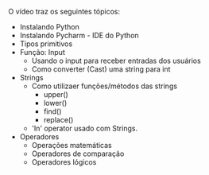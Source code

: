 O vídeo traz os seguintes tópicos:

- Instalando Python
- Instalando Pycharm - IDE do Python
- Tipos primitivos
- Função: Input
  - Usando o input para receber entradas dos usuários
  - Como converter (Cast) uma string para int
- Strings
  - Como utilizaer funções/métodos das strings
    -  upper()
    -  lower()
    -  find()
    -  replace()
  - 'In' operator usado com Strings.
- Operadores
  - Operações matemáticas
  - Operadores de comparação
  - Operadores lógicos   
